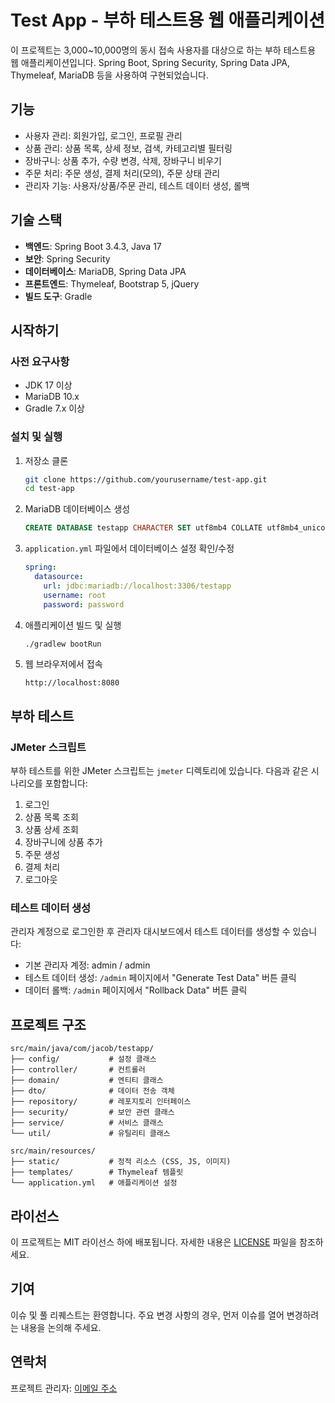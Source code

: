 # Test App - 부하 테스트용 웹 애플리케이션

이 프로젝트는 3,000~10,000명의 동시 접속 사용자를 대상으로 하는 부하 테스트용 웹 애플리케이션입니다. Spring Boot, Spring Security, Spring Data JPA, Thymeleaf, MariaDB 등을 사용하여 구현되었습니다.

## 기능

- 사용자 관리: 회원가입, 로그인, 프로필 관리
- 상품 관리: 상품 목록, 상세 정보, 검색, 카테고리별 필터링
- 장바구니: 상품 추가, 수량 변경, 삭제, 장바구니 비우기
- 주문 처리: 주문 생성, 결제 처리(모의), 주문 상태 관리
- 관리자 기능: 사용자/상품/주문 관리, 테스트 데이터 생성, 롤백

## 기술 스택

- **백엔드**: Spring Boot 3.4.3, Java 17
- **보안**: Spring Security
- **데이터베이스**: MariaDB, Spring Data JPA
- **프론트엔드**: Thymeleaf, Bootstrap 5, jQuery
- **빌드 도구**: Gradle

## 시작하기

### 사전 요구사항

- JDK 17 이상
- MariaDB 10.x
- Gradle 7.x 이상

### 설치 및 실행

1. 저장소 클론
   ```bash
   git clone https://github.com/yourusername/test-app.git
   cd test-app
   ```

2. MariaDB 데이터베이스 생성
   ```sql
   CREATE DATABASE testapp CHARACTER SET utf8mb4 COLLATE utf8mb4_unicode_ci;
   ```

3. `application.yml` 파일에서 데이터베이스 설정 확인/수정
   ```yaml
   spring:
     datasource:
       url: jdbc:mariadb://localhost:3306/testapp
       username: root
       password: password
   ```

4. 애플리케이션 빌드 및 실행
   ```bash
   ./gradlew bootRun
   ```

5. 웹 브라우저에서 접속
   ```
   http://localhost:8080
   ```

## 부하 테스트

### JMeter 스크립트

부하 테스트를 위한 JMeter 스크립트는 `jmeter` 디렉토리에 있습니다. 다음과 같은 시나리오를 포함합니다:

1. 로그인
2. 상품 목록 조회
3. 상품 상세 조회
4. 장바구니에 상품 추가
5. 주문 생성
6. 결제 처리
7. 로그아웃

### 테스트 데이터 생성

관리자 계정으로 로그인한 후 관리자 대시보드에서 테스트 데이터를 생성할 수 있습니다:

- 기본 관리자 계정: admin / admin
- 테스트 데이터 생성: `/admin` 페이지에서 "Generate Test Data" 버튼 클릭
- 데이터 롤백: `/admin` 페이지에서 "Rollback Data" 버튼 클릭

## 프로젝트 구조

```
src/main/java/com/jacob/testapp/
├── config/           # 설정 클래스
├── controller/       # 컨트롤러
├── domain/           # 엔티티 클래스
├── dto/              # 데이터 전송 객체
├── repository/       # 레포지토리 인터페이스
├── security/         # 보안 관련 클래스
├── service/          # 서비스 클래스
└── util/             # 유틸리티 클래스

src/main/resources/
├── static/           # 정적 리소스 (CSS, JS, 이미지)
├── templates/        # Thymeleaf 템플릿
└── application.yml   # 애플리케이션 설정
```

## 라이선스

이 프로젝트는 MIT 라이선스 하에 배포됩니다. 자세한 내용은 [LICENSE](LICENSE) 파일을 참조하세요.

## 기여

이슈 및 풀 리퀘스트는 환영합니다. 주요 변경 사항의 경우, 먼저 이슈를 열어 변경하려는 내용을 논의해 주세요.

## 연락처

프로젝트 관리자: [이메일 주소](mailto:info@testapp.com) 